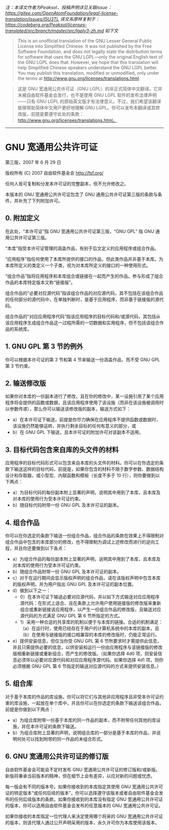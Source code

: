 _注：本译文作者为Peaksol，投稿声明详见关联issue：https://gitee.com/OpenAtomFoundation/legal-license-translation/issues/I5U3TL 译文系原样复制于：https://codeberg.org/Peaksol/licenses-translated/src/branch/master/src/lgplv3-zh.md 如下文_ 


> This is an unofficial translation of the GNU Lesser General Public License into Simplified Chinese. It was not published by the Free Software Foundation, and does not legally state the distribution terms for software that uses the GNU LGPL—only the original English text of the GNU LGPL does that. However, we hope that this translation will help Simplified Chinese speakers understand the GNU LGPL better. You may publish this translation, modified or unmodified, only under the terms at http://www.gnu.org/licenses/translations.html.

> 这是 GNU 宽通用公共许可证（GNU LGPL）的非正式简体中文翻译。它并未被自由软件基金会发行，也不是使用 GNU LGPL 软件的发布法律声明——只有 GNU LGPL 的原始英文版才有法律意义。不过，我们希望该翻译能够帮助简体中文用户更好地理解 GNU LGPL。你可以发布本翻译或其修改版，前提是要遵守此处的条款：http://www.gnu.org/licenses/translations.html。

---

# GNU 宽通用公共许可证

第三版，2007 年 6 月 29 日

版权所有 (C) 2007 自由软件基金会 <http://fsf.org/>

任何人皆可复制和分发本许可证的完整副本，但不允许修改之。

本版本的 GNU 宽通用公共许可证包含了 GNU 通用公共许可证第三版的条款与条件，并补充了下列附加许可。

## 0. 附加定义

在此处，“本许可证”指 GNU 宽通用公共许可证第三版，“GNU GPL” 指 GNU 通用公共许可证第三版。

“本库”指受本许可证管理的涵盖作品，有别于后文定义的应用程序或组合作品。

“应用程序”指任何使用了本库所提供的接口的作品，但此类作品并非基于本库。为本库所定义的类定义一个子类，视为对本库所定义的接口的一种使用形式。

“组合作品”指将应用程序和本库组合或链接在一起而产生的作品。参与形成了组合作品的本库特定版本又称“链接版”。

组合作品的“必要对应源代码”指该组合作品的对应源代码，其不包括在该组合作品的任何部分的源代码中，在单独判断时，是基于应用程序，而非基于链接版的源代码。

组合作品的“对应应用程序代码”指该应用程序的目标代码和/或源代码，其包括从该应用程序生成组合作品这一过程所需的一切数据和实用程序，但不包括该组合作品的系统库。

## 1. GNU GPL 第 3 节的例外

你可以根据本许可证的第 3 节和第 4 节来输送一份涵盖作品，而不受 GNU GPL 第 3 节约束。

## 2. 输送修改版

如果你对本库的一份副本进行了修改，且在你的修改中，某一设施引用了某个应用程序将会提供的函数或数据，且该应用程序使用了该设施（而非在该设施被调用时以参数传递），那么你可以输送该修改版的副本，输送方式如下：

- a）在本许可证下输送，前提是你尽力确保在应用程序不提供函数或数据时，该设施仍然能够运转，并执行剩余目标的任何有意义的部分，或
- b）在 GNU GPL 下输送，且本许可证的附加许可对该副本不适用。

## 3. 目标代码包含来自库的头文件的材料

应用程序的目标代码形式可以包含来自本库的头文件的材料。你可以在你选定的条款下输送这样的目标代码，前提是，如果你包含的材料不限于数字参数、数据结构设计和存取器，或小型宏、内联函数和模板（长度不多于 10 行），则你要做到以下两点：

- a）为目标代码的每份副本附上显著的声明，说明其中用到了本库，且本库及对本库的使用行为受本许可证约束。
- b）随目标代码附带一份 GNU GPL 及本许可证的副本。

## 4. 组合作品

你可以在你选定的条款下输送一份组合作品，组合作品的条款在效果上不得限制对组合作品中包含的本库部分的修改，也不得限制为调试上述修改而进行的逆向工程，并且你还要做到以下各点：

- a）为组合作品的每份副本附上显著的声明，说明其中用到了本库，且本库及对本库的使用行为受本许可证约束。
- b）随组合作品附带一份 GNU GPL 及本许可证的副本。
- c）对于在运行期间会显示版权声明的组合作品，请在该版权声明中包含本库的版权声明，并为用户指出 GNU GPL 及本许可证的副本位置。
- d）做到以下之一：
   - 0）在本许可证下输送必要对应源代码，并以如下方式输送对应应用程序源代码：在形式上适合、且在条款上允许用户使用链接版的修改版来重新组合或重新链接该应用程序，以产生一份组合作品的修改版，且输送对应源代码的方式满足 GNU GPL 第 6 节所指定的方式。
   - 1）采用一种合适的共享库的机制以便于与本库的链接。合适的机制满足：（a）在运行时，使用已经存在于用户的计算机系统中的本库的副本，且（b）在使用与链接版的接口相兼容的本库的修改版时，仍能正常运行。
- e）提供安装信息，但仅当你受 GNU GPL 第 6 节所要求时才需提供此信息，并且只需提供必要的信息，以供安装和运行一份由应用程序与该链接版的修改版相重新链接或重新组合，而产生的修改版。（如果你选择 4d0 项，则安装信息必须伴以必要对应源代码和对应应用程序源代码。如果你选择 4d1 项，则你必须根据 GNU GPL 第 6 节指定的输送对应源代码的方式来提供安装信息。）

## 5. 组合库

对于基于本库的作品的库设施，你可以将它们与其他非应用程序且非受本许可证约束的库设施，一起放在单个库中，并且你可以在你选定的条款下输送该组合作品，前提是你做到以下两点：

- a）为组合库附带一份基于本库的同一作品的副本，而不附带任何其他的库设施，并在本许可证的条款下输送。
- b）为组合库附上显著的声明，说明组合库的一部分是基于本库的作品，并说明何处可以找到附带的同一作品的未组合形式。

## 6. GNU 宽通用公共许可证的修订版

自由软件基金会可能会不定时发布 GNU 宽通用公共许可证的修订版和/或新版。新版将秉承当前版本的精神，但在细节上会有差异，以应对新的问题或忧虑。

每一版会有不同的版本号。如果你接收到的本库指定其使用 GNU 宽通用公共许可证的特定版本“或任何后续的版本”，你可以选择遵守该版本或者自由软件基金会发布的任何后续版本的条款。如果你接收到的本库没有指定 GNU 宽通用公共许可证的版本，你可以选用自由软件基金会发布的任意版本的 GNU 宽通用公共许可证。

如果你接收的本库指定一位代理人来决定使用哪个将来的 GNU 宽通用公共许可证的版本，则该代理人通过公开声明采用的版本，永久许可你为本库使用该版本。

